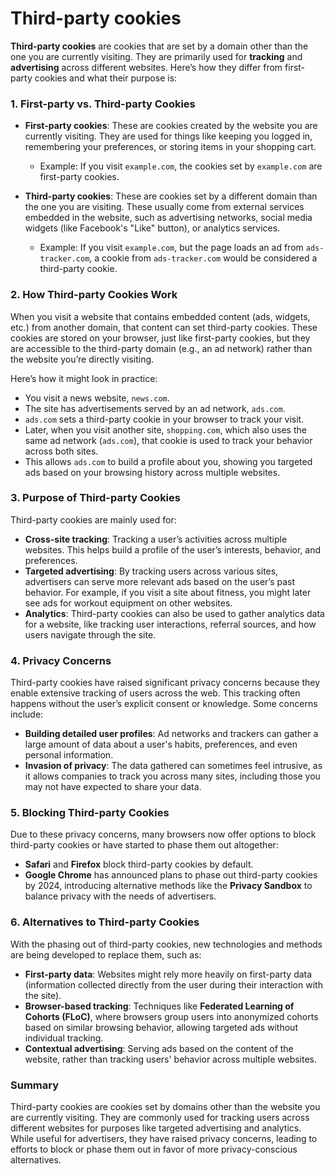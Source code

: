 # Third-party cookies

**Third-party cookies** are cookies that are set by a domain other than the one you are currently visiting. They are primarily used for **tracking** and **advertising** across different websites. Here’s how they differ from first-party cookies and what their purpose is:

### 1. **First-party vs. Third-party Cookies**
- **First-party cookies**: These are cookies created by the website you are currently visiting. They are used for things like keeping you logged in, remembering your preferences, or storing items in your shopping cart.
  - Example: If you visit `example.com`, the cookies set by `example.com` are first-party cookies.
  
- **Third-party cookies**: These are cookies set by a different domain than the one you are visiting. These usually come from external services embedded in the website, such as advertising networks, social media widgets (like Facebook's "Like" button), or analytics services.
  - Example: If you visit `example.com`, but the page loads an ad from `ads-tracker.com`, a cookie from `ads-tracker.com` would be considered a third-party cookie.

### 2. **How Third-party Cookies Work**
When you visit a website that contains embedded content (ads, widgets, etc.) from another domain, that content can set third-party cookies. These cookies are stored on your browser, just like first-party cookies, but they are accessible to the third-party domain (e.g., an ad network) rather than the website you’re directly visiting.

Here’s how it might look in practice:
- You visit a news website, `news.com`.
- The site has advertisements served by an ad network, `ads.com`.
- `ads.com` sets a third-party cookie in your browser to track your visit.
- Later, when you visit another site, `shopping.com`, which also uses the same ad network (`ads.com`), that cookie is used to track your behavior across both sites.
- This allows `ads.com` to build a profile about you, showing you targeted ads based on your browsing history across multiple websites.

### 3. **Purpose of Third-party Cookies**
Third-party cookies are mainly used for:
- **Cross-site tracking**: Tracking a user’s activities across multiple websites. This helps build a profile of the user’s interests, behavior, and preferences.
- **Targeted advertising**: By tracking users across various sites, advertisers can serve more relevant ads based on the user’s past behavior. For example, if you visit a site about fitness, you might later see ads for workout equipment on other websites.
- **Analytics**: Third-party cookies can also be used to gather analytics data for a website, like tracking user interactions, referral sources, and how users navigate through the site.

### 4. **Privacy Concerns**
Third-party cookies have raised significant privacy concerns because they enable extensive tracking of users across the web. This tracking often happens without the user’s explicit consent or knowledge. Some concerns include:
- **Building detailed user profiles**: Ad networks and trackers can gather a large amount of data about a user's habits, preferences, and even personal information.
- **Invasion of privacy**: The data gathered can sometimes feel intrusive, as it allows companies to track you across many sites, including those you may not have expected to share your data.

### 5. **Blocking Third-party Cookies**
Due to these privacy concerns, many browsers now offer options to block third-party cookies or have started to phase them out altogether:
- **Safari** and **Firefox** block third-party cookies by default.
- **Google Chrome** has announced plans to phase out third-party cookies by 2024, introducing alternative methods like the **Privacy Sandbox** to balance privacy with the needs of advertisers.

### 6. **Alternatives to Third-party Cookies**
With the phasing out of third-party cookies, new technologies and methods are being developed to replace them, such as:
- **First-party data**: Websites might rely more heavily on first-party data (information collected directly from the user during their interaction with the site).
- **Browser-based tracking**: Techniques like **Federated Learning of Cohorts (FLoC)**, where browsers group users into anonymized cohorts based on similar browsing behavior, allowing targeted ads without individual tracking.
- **Contextual advertising**: Serving ads based on the content of the website, rather than tracking users' behavior across multiple websites.

### Summary
Third-party cookies are cookies set by domains other than the website you are currently visiting. They are commonly used for tracking users across different websites for purposes like targeted advertising and analytics. While useful for advertisers, they have raised privacy concerns, leading to efforts to block or phase them out in favor of more privacy-conscious alternatives.
